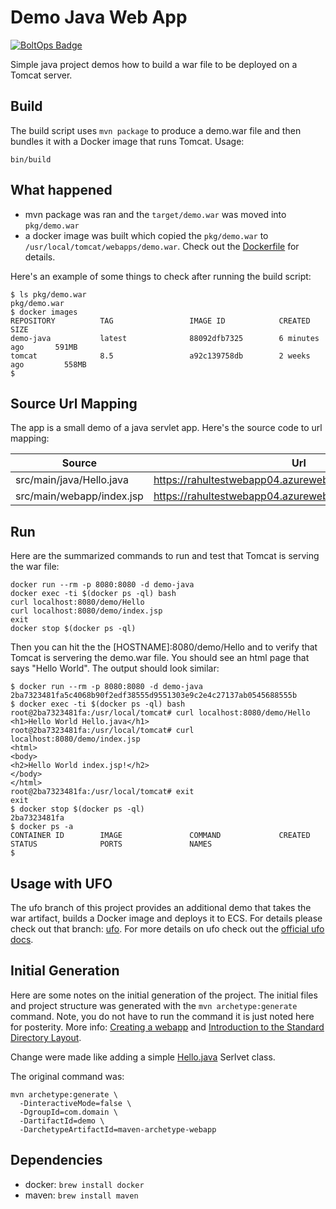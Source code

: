 # Demo Java Web App

[![BoltOps Badge](https://img.boltops.com/boltops/badges/boltops-badge.png)](https://www.boltops.com)

Simple java project demos how to build a war file to be deployed on a Tomcat server.

## Build

The build script uses `mvn package` to produce a demo.war file and then bundles it with a Docker image that runs Tomcat.  Usage:

    bin/build

## What happened

* mvn package was ran and the `target/demo.war` was moved into `pkg/demo.war`
* a docker image was built which copied the `pkg/demo.war` to `/usr/local/tomcat/webapps/demo.war`. Check out the [Dockerfile](Dockerfile) for details.

Here's an example of some things to check after running the build script:

    $ ls pkg/demo.war
    pkg/demo.war
    $ docker images
    REPOSITORY          TAG                 IMAGE ID            CREATED             SIZE
    demo-java           latest              88092dfb7325        6 minutes ago       591MB
    tomcat              8.5                 a92c139758db        2 weeks ago         558MB
    $

## Source Url Mapping

The app is a small demo of a java servlet app.  Here's the source code to url mapping:

Source | Url
--- | ---
src/main/java/Hello.java | https://rahultestwebapp04.azurewebsites.net/demo/Hello
src/main/webapp/index.jsp | https://rahultestwebapp04.azurewebsites.net/demo/index.jsp

## Run

Here are the summarized commands to run and test that Tomcat is serving the war file:

    docker run --rm -p 8080:8080 -d demo-java
    docker exec -ti $(docker ps -ql) bash
    curl localhost:8080/demo/Hello
    curl localhost:8080/demo/index.jsp
    exit
    docker stop $(docker ps -ql)

Then you can hit the the [HOSTNAME]:8080/demo/Hello and to verify that Tomcat is servering the demo.war file.  You should see an html page that says "Hello World".  The output should look similar:

    $ docker run --rm -p 8080:8080 -d demo-java
    2ba7323481fa5c4068b90f2edf38555d9551303e9c2e4c27137ab0545688555b
    $ docker exec -ti $(docker ps -ql) bash
    root@2ba7323481fa:/usr/local/tomcat# curl localhost:8080/demo/Hello
    <h1>Hello World Hello.java</h1>
    root@2ba7323481fa:/usr/local/tomcat# curl localhost:8080/demo/index.jsp
    <html>
    <body>
    <h2>Hello World index.jsp!</h2>
    </body>
    </html>
    root@2ba7323481fa:/usr/local/tomcat# exit
    exit
    $ docker stop $(docker ps -ql)
    2ba7323481fa
    $ docker ps -a
    CONTAINER ID        IMAGE               COMMAND             CREATED             STATUS              PORTS               NAMES
    $

## Usage with UFO

The ufo branch of this project provides an additional demo that takes the war artifact, builds a Docker image and deploys it to ECS.  For details please check out that branch: [ufo](https://github.com/tongueroo/demo-java/tree/ufo). For more details on ufo check out the [official ufo docs](http://ufoships.com/).

## Initial Generation

Here are some notes on the initial generation of the project. The initial files and project structure was generated with the `mvn archetype:generate` command.  Note, you do not have to run the command it is just noted here for posterity.  More info: [Creating a webapp](https://maven.apache.org/plugins-archives/maven-archetype-plugin-1.0-alpha-7/examples/webapp.html) and [Introduction to the Standard Directory Layout](https://maven.apache.org/guides/introduction/introduction-to-the-standard-directory-layout.html).

Change were made like adding a simple [Hello.java](src/main/java/Hello.java) Serlvet class.

The original command was:

    mvn archetype:generate \
      -DinteractiveMode=false \
      -DgroupId=com.domain \
      -DartifactId=demo \
      -DarchetypeArtifactId=maven-archetype-webapp

## Dependencies

* docker: `brew install docker`
* maven: `brew install maven`
